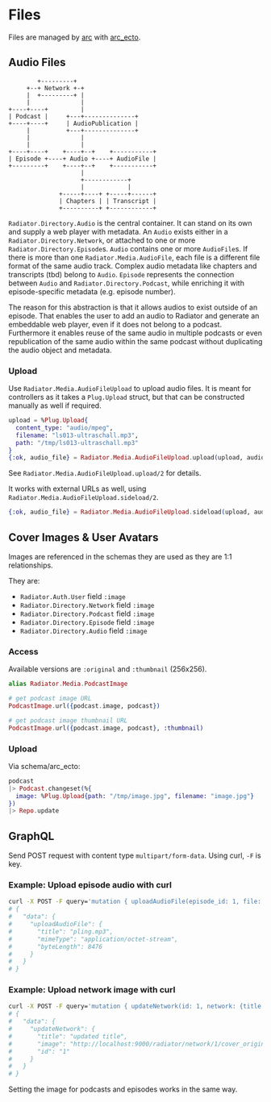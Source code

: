 # Files

Files are managed by [arc] with [arc_ecto].

## Audio Files

            +---------+
         +--+ Network +-+
         |  +---------+ |
         |              |
    +----+----+         |
    | Podcast |     +---+--------------+
    +----+----+     | AudioPublication |
         |          +---+--------------+
         |              |
         |              |
    +----+----+    +----+--+    +-----------+
    | Episode +----+ Audio +----+ AudioFile |
    +---------+    +----+--+    +-----------+
                        |
                        +------------+
                        |            |
                  +-----+----+ +-----+------+
                  | Chapters | | Transcript |
                  +----------+ +------------+


`Radiator.Directory.Audio` is the central container. It can stand on its own and supply a web player with metadata. An `Audio` exists either in a `Radiator.Directory.Network`, or attached to one or more `Radiator.Directory.Episode`s. `Audio` contains one or more `AudioFile`s. If there is more than one `Radiator.Media.AudioFile`, each file is a different file format of the same audio track. Complex audio metadata like chapters and transcripts (tbd) belong to `Audio`. `Episode` represents the connection between `Audio` and `Radiator.Directory.Podcast`, while enriching it with episode-specific metadata (e.g. episode number).

The reason for this abstraction is that it allows audios to exist outside of an episode. That enables the user to add an audio to Radiator and generate an embeddable web player, even if it does not belong to a podcast. Furthermore it enables reuse of the same audio in multiple podcasts or even republication of the same audio within the same podcast without duplicating the audio object and metadata.

### Upload

Use `Radiator.Media.AudioFileUpload` to upload audio files. It is meant for controllers as it takes a `Plug.Upload` struct, but that can be constructed manually as well if required.

```elixir
upload = %Plug.Upload{
  content_type: "audio/mpeg",
  filename: "ls013-ultraschall.mp3",
  path: "/tmp/ls013-ultraschall.mp3"
}
{:ok, audio_file} = Radiator.Media.AudioFileUpload.upload(upload, audio)
```

See `Radiator.Media.AudioFileUpload.upload/2` for details.

It works with external URLs as well, using `Radiator.Media.AudioFileUpload.sideload/2`.

```elixir
{:ok, audio_file} = Radiator.Media.AudioFileUpload.sideload(upload, audio)
```

## Cover Images & User Avatars

Images are referenced in the schemas they are used as they are 1:1 relationships.

They are:

- `Radiator.Auth.User` field `:image`
- `Radiator.Directory.Network` field `:image`
- `Radiator.Directory.Podcast` field `:image`
- `Radiator.Directory.Episode` field `:image`
- `Radiator.Directory.Audio` field `:image`

### Access

Available versions are `:original` and `:thumbnail` (256x256).

```elixir
alias Radiator.Media.PodcastImage

# get podcast image URL
PodcastImage.url({podcast.image, podcast})

# get podcast image thumbnail URL
PodcastImage.url({podcast.image, podcast}, :thumbnail)
```

### Upload

Via schema/arc_ecto:

```elixir
podcast
|> Podcast.changeset(%{
  image: %Plug.Upload{path: "/tmp/image.jpg", filename: "image.jpg"}
})
|> Repo.update
```

## GraphQL

Send POST request with content type `multipart/form-data`. Using curl, `-F` is key.

### Example: Upload episode audio with curl

```bash
curl -X POST -F query='mutation { uploadAudioFile(episode_id: 1, file: "myupload") {mimeType byteLength title } }'  -F myupload=@test/fixtures/pling.mp3 localhost:4000/api/graphql
# {
#   "data": {
#     "uploadAudioFile": {
#       "title": "pling.mp3",
#       "mimeType": "application/octet-stream",
#       "byteLength": 8476
#     }
#   }
# }
```

### Example: Upload network image with curl

```bash
curl -X POST -F query='mutation { updateNetwork(id: 1, network: {title: "updated title", image: "myupload"}) { id title image }}'  -F myupload=@test/fixtures/image.jpg localhost:4000/api/graphql
# {
#   "data": {
#     "updateNetwork": {
#       "title": "updated title",
#       "image": "http://localhost:9000/radiator/network/1/cover_original.jpg?v=63723926016",
#       "id": "1"
#     }
#   }
# }
```

Setting the image for podcasts and episodes works in the same way.

[arc]: https://hex.pm/packages/arc
[arc_ecto]: https://hex.pm/packages/arc_ecto

